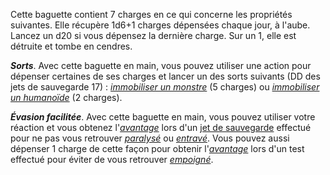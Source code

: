 Cette baguette contient 7 charges en ce qui concerne les propriétés suivantes. Elle récupère 1d6+1 charges dépensées chaque jour, à l'aube. Lancez un d20 si vous dépensez la dernière charge. Sur un 1, elle est détruite et tombe en cendres.

_**Sorts**_. Avec cette baguette en main, vous pouvez utiliser une action pour dépenser certaines de ses charges et lancer un des sorts suivants (DD des jets de sauvegarde 17) : [_immobiliser un monstre_](/grimoire/immobiliser-un-monstre/) (5 charges) ou [_immobiliser un humanoïde_](/grimoire/immobiliser-un-humanoide/) (2 charges).

_**Évasion facilitée**_. Avec cette baguette en main, vous pouvez utiliser votre réaction et vous obtenez l'[_avantage_](/utiliser-les-caracteristiques/#avantage-et-desavantage) lors d'un [jet de sauvegarde](/utiliser-les-caracteristiques/#jets-de-sauvegarde) effectué pour ne pas vous retrouver [_paralysé_](/gerer-la-sante-du-personnage/#paralyse) ou [_entravé_](/gerer-la-sante-du-personnage/#entrave). Vous pouvez aussi dépenser 1 charge de cette façon pour obtenir l'[_avantage_](/utiliser-les-caracteristiques/#avantage-et-desavantage) lors d'un test effectué pour éviter de vous retrouver [_empoigné_](/gerer-la-sante-du-personnage/#empoigne).
